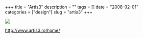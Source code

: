 +++
title = "Artis3"
description = ""
tags = []
date = "2008-02-01"
categories = ["design"]
slug = "artis3"
+++


 

  <div id="screens-thumbs" class="clearfix">
    <div class="txt-center" id="design-submission"><a href="http://www.artis3.ro/home/"><img id='bluga-thumbnail-1001' class='bluga-thumbnail large' src='http://media.konigi.com/bluga/
wt47f281ac7a567_0.jpg'/></a></div>  
  </div>   
<p><a href="http://www.artis3.ro/home/">http://www.artis3.ro/home/</a></p>




